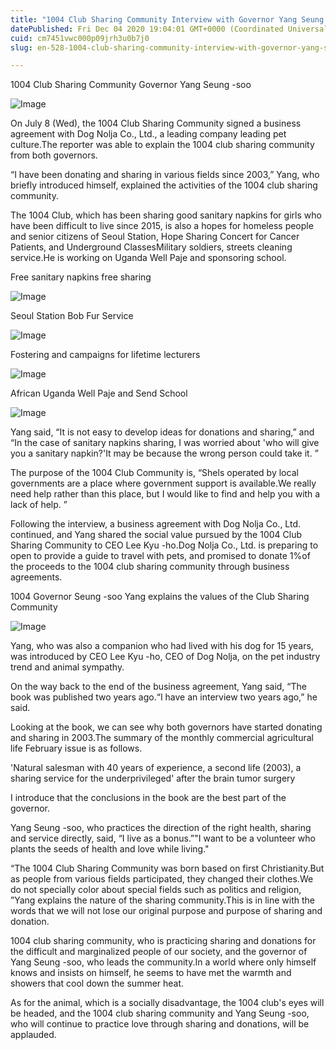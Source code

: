 ```yaml
---
title: "1004 Club Sharing Community Interview with Governor Yang Seung -soo"
datePublished: Fri Dec 04 2020 19:04:01 GMT+0000 (Coordinated Universal Time)
cuid: cm7451vwc000p09jrh3u0b7j0
slug: en-528-1004-club-sharing-community-interview-with-governor-yang-seung-soo

---
```



1004 Club Sharing Community Governor Yang Seung -soo

![Image](https://cdn.hashnode.com/res/hashnode/image/upload/v1739499422895/1e4dd632-98e0-4b3e-aa34-132b0a7fb40c.png)

On July 8 (Wed), the 1004 Club Sharing Community signed a business agreement with Dog Nolja Co., Ltd., a leading company leading pet culture.The reporter was able to explain the 1004 club sharing community from both governors.

“I have been donating and sharing in various fields since 2003,” Yang, who briefly introduced himself, explained the activities of the 1004 club sharing community.

The 1004 Club, which has been sharing good sanitary napkins for girls who have been difficult to live since 2015, is also a hopes for homeless people and senior citizens of Seoul Station, Hope Sharing Concert for Cancer Patients, and Underground ClassesMilitary soldiers, streets cleaning service.He is working on Uganda Well Paje and sponsoring school.

Free sanitary napkins free sharing

![Image](https://cdn.hashnode.com/res/hashnode/image/upload/v1739499425524/fdf5d2c4-c719-497e-94f9-4f4aa662f144.png)

Seoul Station Bob Fur Service

![Image](https://cdn.hashnode.com/res/hashnode/image/upload/v1739499427887/773a68b1-26dc-4960-aeb2-a8546f0e70c7.png)

Fostering and campaigns for lifetime lecturers

![Image](https://cdn.hashnode.com/res/hashnode/image/upload/v1739499430310/eb681e49-4c50-439b-ac88-a39a3df07ec6.png)

African Uganda Well Paje and Send School

![Image](https://cdn.hashnode.com/res/hashnode/image/upload/v1739499432612/15db03f9-db05-4f7d-a0fe-2a8387e2ad5e.png)

Yang said, “It is not easy to develop ideas for donations and sharing,” and “In the case of sanitary napkins sharing, I was worried about 'who will give you a sanitary napkin?'It may be because the wrong person could take it. ”

The purpose of the 1004 Club Community is, “Shels operated by local governments are a place where government support is available.We really need help rather than this place, but I would like to find and help you with a lack of help. ”

Following the interview, a business agreement with Dog Nolja Co., Ltd. continued, and Yang shared the social value pursued by the 1004 Club Sharing Community to CEO Lee Kyu -ho.Dog Nolja Co., Ltd. is preparing to open to provide a guide to travel with pets, and promised to donate 1%of the proceeds to the 1004 club sharing community through business agreements.

1004 Governor Seung -soo Yang explains the values ​​of the Club Sharing Community

![Image](https://cdn.hashnode.com/res/hashnode/image/upload/v1739499435118/57b799e1-f0d9-4264-80d4-325a0a48048c.png)

Yang, who was also a companion who had lived with his dog for 15 years, was introduced by CEO Lee Kyu -ho, CEO of Dog Nolja, on the pet industry trend and animal sympathy.

On the way back to the end of the business agreement, Yang said, “The book was published two years ago.“I have an interview two years ago,” he said.

Looking at the book, we can see why both governors have started donating and sharing in 2003.The summary of the monthly commercial agricultural life February issue is as follows.

'Natural salesman with 40 years of experience, a second life (2003), a sharing service for the underprivileged' after the brain tumor surgery

I introduce that the conclusions in the book are the best part of the governor.

Yang Seung -soo, who practices the direction of the right health, sharing and service directly, said, “I live as a bonus.”"I want to be a volunteer who plants the seeds of health and love while living."

“The 1004 Club Sharing Community was born based on first Christianity.But as people from various fields participated, they changed their clothes.We do not specially color about special fields such as politics and religion, ”Yang explains the nature of the sharing community.This is in line with the words that we will not lose our original purpose and purpose of sharing and donation.

1004 club sharing community, who is practicing sharing and donations for the difficult and marginalized people of our society, and the governor of Yang Seung -soo, who leads the community.In a world where only himself knows and insists on himself, he seems to have met the warmth and showers that cool down the summer heat.

As for the animal, which is a socially disadvantage, the 1004 club's eyes will be headed, and the 1004 club sharing community and Yang Seung -soo, who will continue to practice love through sharing and donations, will be applauded.